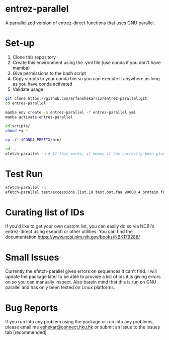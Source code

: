 # entrez-parallel
A parrallelized version of entrez-direct functions that uses GNU parallel. 


# Set-up 
1) Clone this repository
2) Create this environment using the .yml file (use conda if you don't have mamba)
3) Give permissions to the bash script 
4) Copy scripts to your conda bin so you can execute it anywhere as long as you have conda acitvated
5) Validate usage
```bash
git clone https://github.com/erfanshekarriz/entrez-parallel.git
cd entrez-parallel

mamba env create -n entrez-parallel -f entrez-parallel.yml
mamba activate entrez-parallel

cd scripts/
chmod +x *

cp ./* $CONDA_PREFIX/bin/

cd ..
efetch-parallel -h # If this works, it means it has correctly been placed in your bin

```

# Test Run 
```bash
efetch-parallel -h
efetch-parallel test/accessions.list.10 test.out.faa 90000 4 protein fasta
```

# Curating list of IDs 
If you'd like to get your own custom list, you can easily do so via NCBI's entrez-direct using esearch or other utilities. You can find the documentation https://www.ncbi.nlm.nih.gov/books/NBK179288/

# Small Issues
Currently the efetch-parallel gives errors on sequences it can't find. I will update the package later to be able to provide a list of ids it is giving errors on so you can manually inspect. Also barein mind that this is run on GNU parallel and has only been tested on Linux platforms. 

# Bug Reports
If you run into any problem using the package or run into any problems, please email me eshekar@connect.hku.hk or submit an issue to the Issues tab [recommended]

